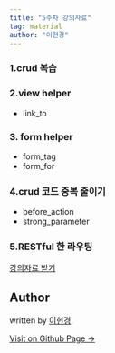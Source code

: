 ```yaml
---
title: "5주차 강의자료"
tag: material
author: "이현경"
---
```


### 1.crud 복습

### 2.view helper
- link_to

### 3. form helper
- form_tag
- form_for

### 4.crud 코드 중복 줄이기
- before_action
- strong_parameter

### 5.RESTful 한 라우팅

[강의자료 받기](https://github.com/likelionkonkuk/w5_material)

## Author

written by [이현경](https://hyunkyung12.github.io).

<a href="https://hyunkyung12.github.io" target="_blank" class="btn btn-black"><i class="fa fa-github fa-lg"></i> Visit on Github Page &rarr;</a>
